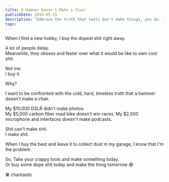 ```yaml
---
title: A Hammer Doesn't Make a Chair
publishDate: 2019-05-15
description: "Embrace the truth that tools don't make things, you do. Invest in quality gear, but remember, it's your creativity that brings it to life. Make something today!"
tags:
---
```


When I find a new hobby, I buy the dopest shit right away.

A lot of people delay.  
Meanwhile, they obsess and fester over what it would be like to own cool shit.

Not me.  
I buy it.

Why?

I want to be confronted with the cold, hard, timeless truth that a hammer doesn't make a chair.

My $10,000 DSLR didn't make photos.  
My $5,000 carbon fiber road bike doesn't win races.
My \$2,000 microphone and interfaces doesn't make podcasts.

Shit can't make shit.  
I make shit.

When I buy the best and leave it to collect dust in my garage, I know that I'm the problem.

So, Take your crappy tools and make something today.  
Or buy some dope shit today and make the thing tomorrow 😅

🛠 chantastic
